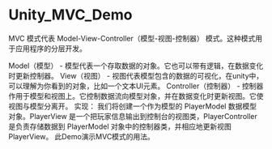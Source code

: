 # Unity_MVC_Demo
MVC 模式代表 Model-View-Controller（模型-视图-控制器） 模式。这种模式用于应用程序的分层开发。

Model（模型） - 模型代表一个存取数据的对象。它也可以带有逻辑，在数据变化时更新控制器。
View（视图） - 视图代表模型包含的数据的可视化，在unity中，可以理解为你看到的对象，比如一个文本UI元素。
Controller（控制器） - 控制器作用于模型和视图上。它控制数据流向模型对象，并在数据变化时更新视图。它使视图与模型分离开。
实现：
我们将创建一个作为模型的 PlayerModel 数据模型对象。PlayerView 是一个把玩家信息输出到控制台的视图类，PlayerController 是负责存储数据到 PlayerModel 对象中的控制器类，并相应地更新视图 PlayerView。
此Demo演示MVC模式的用法。
